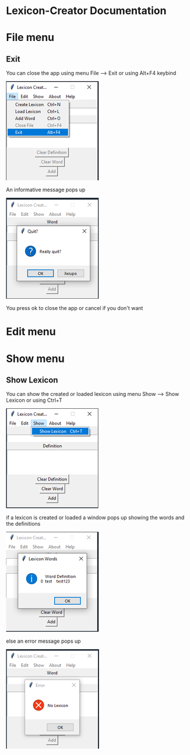 # Lexicon-Creator Documentation

# File menu


## Exit

You can close the app using menu File --> Exit or using Alt+F4 keybind

<p><img src = "doc images/File menu/file exit.png" title="Close app">

An informative message pops up

<p><img src ="doc images/File menu/exit pop up.png" title="close app pop up"/> </p>

You press ok to close the app or cancel if you don't want

# Edit menu

# Show menu

## Show Lexicon

You can show the created or loaded lexicon using menu Show --> Show Lexicon or using Ctrl+T

<p><img src ="doc images/Show menu/show menu.png" title="Show Lexicon menu"/> </p>

if a lexicon is created or loaded a window pops up showing the words and the definitions

<p><img src ="doc images/Show menu/show lexicon suc.png" title="Show Lexicon"/> </p>

else an error message pops up

<p><img src ="doc images/Show menu/lexicon error.png" title="Show Lexicon Error message"/> </p>
